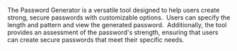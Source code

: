 The Password Generator is a versatile tool designed to help users create strong, secure passwords with customizable options. 
Users can specify the length and pattern and view the generated password. 
Additionally, the tool provides an assessment of the password's strength, ensuring that users can create secure passwords that meet their specific needs.
